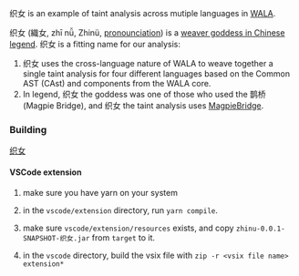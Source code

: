 织女 is an example of taint analysis across mutiple languages in [WALA](https://github.com/wala/WALA).

织女 (織女, zhī nǚ, Zhinü, [pronounciation](https://www.mdbg.net/chinese/dictionary?wdrst=0&popup=1&wdqchssp=%E7%BB%87%E5%A5%B3 )) is a [weaver goddess in Chinese legend](https://medium.com/saseprints/chinese-folktale-the-cowherd-and-the-weaver-girl-cd045f934a6).  织女 is a fitting name for our analysis:
1. 织女 uses the cross-language nature of WALA to weave together a single taint analysis for four different languages based on the Common AST (CAst) and components from the WALA core.
2. In legend, 织女 the goddess was one of those who used the 鹊桥 (Magpie Bridge), and 织女 the taint analysis uses [MagpieBridge](https://github.com/MagpieBridge/MagpieBridge).

### Building

[织女](https:doc/README-building-织女.md) 

#### VSCode extension

1. make sure you have yarn on your system

2. in the `vscode/extension` directory, run `yarn compile`.

3. make sure `vscode/extension/resources` exists, and copy `zhinu-0.0.1-SNAPSHOT-织女.jar` from `target` to it.

4. in the `vscode` directory, build the vsix file with `zip -r <vsix file name> extension*`

